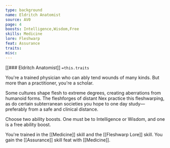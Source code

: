 ```yaml
---
type: background
name: Eldritch Anatomist 
source: AV0
page: 4
boosts: Intelligence,Wisdom,Free
skills: Medicine
lore: Fleshwarp
feat: Assurance
traits: 
misc: 
---
```


[[### Eldritch Anatomist]]
`=this.traits`


You're a trained physician who can ably tend wounds of many kinds. But more than a practitioner, you're a scholar.

Some cultures shape flesh to extreme degrees, creating aberrations from humanoid forms. The fleshforges of distant Nex practice this fleshwarping, as do certain subterranean societies you hope to one day study— preferably from a safe and clinical distance.

Choose two ability boosts. One must be to Intelligence or Wisdom, and one is a free ability boost.

You're trained in the [[Medicine]] skill and the [[Fleshwarp Lore]] skill. You gain the [[Assurance]] skill feat with [[Medicine]].

